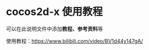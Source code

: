 cocos2d-x 使用教程
==================
可以在此说明文件中添加**教程、参考资料**等

使用教程：https://www.bilibili.com/video/BV1d44y147gA/
